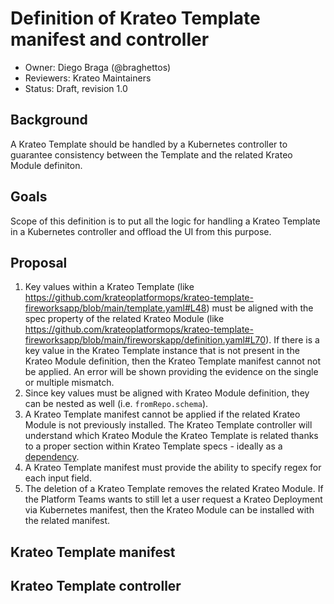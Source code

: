 # Definition of Krateo Template manifest and controller

* Owner: Diego Braga (@braghettos)
* Reviewers: Krateo Maintainers
* Status: Draft, revision 1.0

## Background

A Krateo Template should be handled by a Kubernetes controller to guarantee consistency between the Template and the related Krateo Module definiton.

## Goals

Scope of this definition is to put all the logic for handling a Krateo Template in a Kubernetes controller and offload the UI from this purpose.

## Proposal

1. Key values within a Krateo Template (like https://github.com/krateoplatformops/krateo-template-fireworksapp/blob/main/template.yaml#L48) must be aligned with the spec property of the related Krateo Module (like https://github.com/krateoplatformops/krateo-template-fireworksapp/blob/main/fireworskapp/definition.yaml#L70). If there is a key value in the Krateo Template instance that is not present in the Krateo Module definition, then the Krateo Template manifest cannot not be applied. An error will be shown providing the evidence on the single or multiple mismatch.
2. Since key values must be aligned with Krateo Module definition, they can be nested as well (i.e. `fromRepo.schema`).
3. A Krateo Template manifest cannot be applied if the related Krateo Module is not previously installed. The Krateo Template controller will understand which Krateo Module the Krateo Template is related thanks to a proper section within Krateo Template specs - ideally as a [dependency](https://doc.crds.dev/github.com/crossplane/crossplane/meta.pkg.crossplane.io/Configuration/v1@v1.10.1#spec-dependsOn).
5. A Krateo Template manifest must provide the ability to specify regex for each input field.
6. The deletion of a Krateo Template removes the related Krateo Module. If the Platform Teams wants to still let a user request a Krateo Deployment via Kubernetes manifest, then the Krateo Module can be installed with the related manifest.

## Krateo Template manifest

## Krateo Template controller
